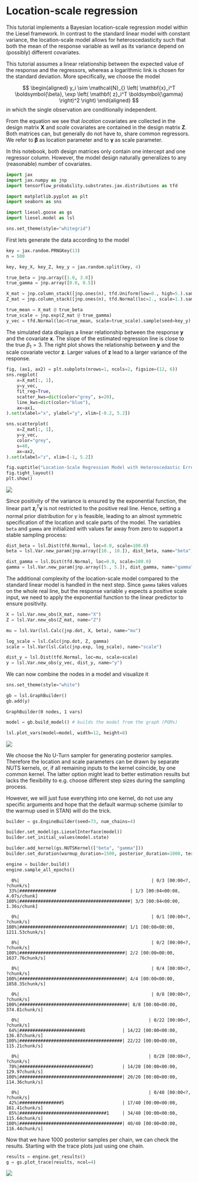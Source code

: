 

# Location-scale regression

This tutorial implements a Bayesian location-scale regression model
within the Liesel framework. In contrast to the standard linear model
with constant variance, the location-scale model allows for
heteroscedasticity such that both the mean of the response variable as
well as its variance depend on (possibly) different covariates.

This tutorial assumes a linear relationship between the expected value
of the response and the regressors, whereas a logarithmic link is chosen
for the standard deviation. More specifically, we choose the model

$$
\begin{aligned}
y_i \sim \mathcal{N}_{} \left( \mathbf{x}_i^T \boldsymbol{\beta}, \exp \left( \mathbf{ z}_i^T \boldsymbol{\gamma} \right)^2 \right)
\end{aligned}
$$ in which the single observation are conditionally independent.

From the equation we see that *location* covariates are collected in the
design matrix $\mathbf{X}$ and *scale* covariates are contained in the
design matrix $\mathbf{Z}$. Both matrices can, but generally do not have
to, share common regressors. We refer to $\boldsymbol{\beta}$ as
location parameter and to $\boldsymbol{\gamma}$ as scale parameter.

In this notebook, both design matrices only contain one intercept and
one regressor column. However, the model design naturally generalizes to
any (reasonable) number of covariates.

``` python
import jax
import jax.numpy as jnp
import tensorflow_probability.substrates.jax.distributions as tfd

import matplotlib.pyplot as plt
import seaborn as sns

import liesel.goose as gs
import liesel.model as lsl

sns.set_theme(style="whitegrid")
```

First lets generate the data according to the model

``` python
key = jax.random.PRNGKey(13)
n = 500

key, key_X, key_Z, key_y = jax.random.split(key, 4)

true_beta = jnp.array([1.0, 3.0])
true_gamma = jnp.array([0.0, 0.5])

X_mat = jnp.column_stack([jnp.ones(n), tfd.Uniform(low=0., high=5.).sample(n, seed=key_X)])
Z_mat = jnp.column_stack([jnp.ones(n), tfd.Normal(loc=2., scale=1.).sample(n, seed=key_Z)])

true_mean = X_mat @ true_beta
true_scale = jnp.exp(Z_mat @ true_gamma)
y_vec = tfd.Normal(loc=true_mean, scale=true_scale).sample(seed=key_y)
```

The simulated data displays a linear relationship between the response
$\mathbf{y}$ and the covariate $\mathbf{x}$. The slope of the estimated
regression line is close to the true $\beta_1 = 3$. The right plot shows
the relationship between $\mathbf{y}$ and the scale covariate vector
$\mathbf{z}$. Larger values of $\mathbf{ z}$ lead to a larger variance
of the response.

``` python
fig, (ax1, ax2) = plt.subplots(nrows=1, ncols=2, figsize=(12, 6))
sns.regplot(
    x=X_mat[:, 1],
    y=y_vec,
    fit_reg=True,
    scatter_kws=dict(color="grey", s=20),
    line_kws=dict(color="blue"),
    ax=ax1,
).set(xlabel="x", ylabel="y", xlim=[-0.2, 5.2])

sns.scatterplot(
    x=Z_mat[:, 1],
    y=y_vec,
    color="grey",
    s=40,
    ax=ax2,
).set(xlabel="z", xlim=[-1, 5.2])

fig.suptitle("Location-Scale Regression Model with Heteroscedastic Error")
fig.tight_layout()
plt.show()
```

![](02-ls-reg_files/figure-commonmark/plot-data-1.png)

Since positivity of the variance is ensured by the exponential function,
the linear part $\mathbf{z}_i^T \boldsymbol{\gamma}$ is not restricted
to the positive real line. Hence, setting a normal prior distribution
for $\gamma$ is feasible, leading to an almost symmetric specification
of the location and scale parts of the model. The variables `beta` and
`gamma` are initialized with values far away from zero to support a
stable sampling process:

``` python
dist_beta = lsl.Dist(tfd.Normal, loc=0.0, scale=100.0)
beta = lsl.Var.new_param(jnp.array([10., 10.]), dist_beta, name="beta")

dist_gamma = lsl.Dist(tfd.Normal, loc=0.0, scale=100.0)
gamma = lsl.Var.new_param(jnp.array([5., 5.]), dist_gamma, name="gamma")
```

The additional complexity of the location-scale model compared to the
standard linear model is handled in the next step. Since `gamma` takes
values on the whole real line, but the response variable `y` expects a
positive scale input, we need to apply the exponential function to the
linear predictor to ensure positivity.

``` python
X = lsl.Var.new_obs(X_mat, name="X")
Z = lsl.Var.new_obs(Z_mat, name="Z")

mu = lsl.Var(lsl.Calc(jnp.dot, X, beta), name="mu")

log_scale = lsl.Calc(jnp.dot, Z, gamma)
scale = lsl.Var(lsl.Calc(jnp.exp, log_scale), name="scale")

dist_y = lsl.Dist(tfd.Normal, loc=mu, scale=scale)
y = lsl.Var.new_obs(y_vec, dist_y, name="y")
```

We can now combine the nodes in a model and visualize it

``` python
sns.set_theme(style="white")

gb = lsl.GraphBuilder()
gb.add(y)
```

    GraphBuilder(0 nodes, 1 vars)

``` python
model = gb.build_model() # builds the model from the graph (PGMs)

lsl.plot_vars(model=model, width=12, height=8)
```

![](02-ls-reg_files/figure-commonmark/build-and-plot-graph-3.png)

We choose the No U-Turn sampler for generating posterior samples.
Therefore the location and scale parameters can be drawn by separate
NUTS kernels, or, if all remaining inputs to the kernel coincide, by one
common kernel. The latter option might lead to better estimation results
but lacks the flexibility to e.g. choose different step sizes during the
sampling process.

However, we will just fuse everything into one kernel, do not use any
specific arguments and hope that the default warmup scheme (similar to
the warmup used in STAN) will do the trick.

``` python
builder = gs.EngineBuilder(seed=73, num_chains=4)

builder.set_model(gs.LieselInterface(model))
builder.set_initial_values(model.state)

builder.add_kernel(gs.NUTSKernel(["beta", "gamma"]))
builder.set_duration(warmup_duration=1500, posterior_duration=1000, term_duration=500)

engine = builder.build()
engine.sample_all_epochs()
```


      0%|                                                  | 0/3 [00:00<?, ?chunk/s]
     33%|##############                            | 1/3 [00:04<00:08,  4.07s/chunk]
    100%|##########################################| 3/3 [00:04<00:00,  1.36s/chunk]

      0%|                                                  | 0/1 [00:00<?, ?chunk/s]
    100%|########################################| 1/1 [00:00<00:00, 1211.53chunk/s]

      0%|                                                  | 0/2 [00:00<?, ?chunk/s]
    100%|########################################| 2/2 [00:00<00:00, 1637.76chunk/s]

      0%|                                                  | 0/4 [00:00<?, ?chunk/s]
    100%|########################################| 4/4 [00:00<00:00, 1858.35chunk/s]

      0%|                                                  | 0/8 [00:00<?, ?chunk/s]
    100%|#########################################| 8/8 [00:00<00:00, 374.81chunk/s]

      0%|                                                 | 0/22 [00:00<?, ?chunk/s]
     64%|########################8              | 14/22 [00:00<00:00, 136.87chunk/s]
    100%|#######################################| 22/22 [00:00<00:00, 115.21chunk/s]

      0%|                                                 | 0/20 [00:00<?, ?chunk/s]
     70%|###########################3           | 14/20 [00:00<00:00, 129.97chunk/s]
    100%|#######################################| 20/20 [00:00<00:00, 114.36chunk/s]

      0%|                                                 | 0/40 [00:00<?, ?chunk/s]
     42%|################5                      | 17/40 [00:00<00:00, 161.41chunk/s]
     85%|#################################1     | 34/40 [00:00<00:00, 115.64chunk/s]
    100%|#######################################| 40/40 [00:00<00:00, 116.44chunk/s]

Now that we have 1000 posterior samples per chain, we can check the
results. Starting with the trace plots just using one chain.

``` python
results = engine.get_results()
g = gs.plot_trace(results, ncol=4)
```

![](02-ls-reg_files/figure-commonmark/traceplots-5.png)
